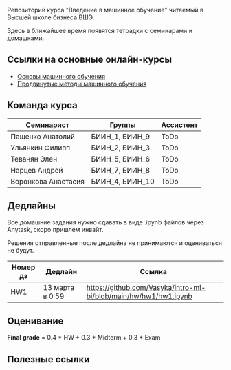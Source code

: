 Репозиторий курса "Введение в машинное обучение" читаемый в Высшей школе бизнеса ВШЭ.

Здесь в ближайшее время появятся тетрадки с семинарами и домашками.

## Ссылки на основные онлайн-курсы

- [Основы машинного обучения](https://www.coursera.org/learn/machine-learning-foundations?specialization=machine-learning-from-statistics-to-neural-networks) 
- [Продвинутые методы машинного обучения](https://www.coursera.org/learn/advanced-machine-learning-methods?specialization=machine-learning-from-statistics-to-neural-networks)

## Команда курса


| Семинарист            | Группы              | Ассистент |
| --------------------- | ------------------- | --------- |
| Пащенко Анатолий      | БИИН_1, БИИН_9      | ToDo      |
| Ульянкин Филипп       | БИИН_2, БИИН_3      | ToDo      |
| Теванян Элен          | БИИН_5, БИИН_6      | ToDo      |
| Нарцев Андрей         | БИИН_7, БИИН_8      | ToDo      |
| Воронкова Анастасия   | БИИН_4, БИИН_10     | ToDo      |


## Дедлайны 

Все домашние задания нужно сдавать в виде .ipynb файлов через Anytask, скоро пришлем инвайт. 

Решения отправленные после дедлайна не принимаются и оцениваться не будут.

| Номер дз | Дедлайн         | Ссылка                                                           |
| -------- | --------------- | ---------------------------------------------------------------- |
| HW1      | 13 марта в 0:59 | https://github.com/Vasyka/intro-ml-bi/blob/main/hw/hw1/hw1.ipynb |



## Оценивание

**Final grade** = 0.4 * HW + 0.3 * Midterm + 0.3 * Exam


## Полезные ссылки





